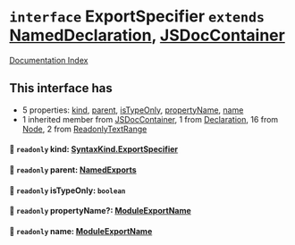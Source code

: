 # `interface` ExportSpecifier `extends` [NamedDeclaration](../interface.NamedDeclaration/README.md), [JSDocContainer](../interface.JSDocContainer/README.md)

[Documentation Index](../README.md)

## This interface has

- 5 properties:
[kind](#-readonly-kind-syntaxkindexportspecifier),
[parent](#-readonly-parent-namedexports),
[isTypeOnly](#-readonly-istypeonly-boolean),
[propertyName](#-readonly-propertyname-moduleexportname),
[name](#-readonly-name-moduleexportname)
- 1 inherited member from [JSDocContainer](../interface.JSDocContainer/README.md), 1 from [Declaration](../interface.Declaration/README.md), 16 from [Node](../interface.Node/README.md), 2 from [ReadonlyTextRange](../interface.ReadonlyTextRange/README.md)


#### 📄 `readonly` kind: [SyntaxKind.ExportSpecifier](../enum.SyntaxKind/README.md#exportspecifier--282)



#### 📄 `readonly` parent: [NamedExports](../interface.NamedExports/README.md)



#### 📄 `readonly` isTypeOnly: `boolean`



#### 📄 `readonly` propertyName?: [ModuleExportName](../type.ModuleExportName/README.md)



#### 📄 `readonly` name: [ModuleExportName](../type.ModuleExportName/README.md)



